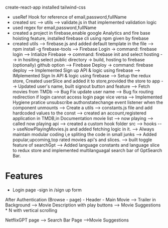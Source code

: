 create-react-app
installed tailwind-css
- useRef Hook for reference of email,password,fullName
- created src --> utils --> validate.js in that implemented validation logic
- used regex for email,password,fullName
- created a project in firebase,enable google Analytics and fire base hoisting feature, installed firebase cli using npm given by firebase
- created utils --> firebase.js and added default template in the file
--> npm install -g firebase-tools
--> Firebase Login -> command: firebase login 
--> Intialize Firebase -> command: firebase init and select hosting
-->  in hositing select public directory -> build, hosting to firebase (optionally) github option
--> Firebase Deploy -> command: firebase deploy
--> Implemented Sign up API & logic using firebase
--> IMplemented Sign In API & logic  using firebase
--> Setup the redux store, Created userSlice and added it to store,provided the store to app
--> Updated user's name, built signout button and feature
--> Fetch movies from TMDb 
--> Bug Fix update user name
--> Bug fix routing redirection if login cannot access login page vice versa
--> Implemented Hygiene pratice unsubscribe authonstatechange event listener when the component unmounts
--> Create a utils --> constants.js file and add hardcoded values to the const
--> created an account,registered application in TMDB,in Documentation movie list --> now playing --> called now playing api 
--> created a custom hook folder src --> hooks --> useNowPlayingMovies.js and added fetching logic in it.
--> Always maintain modular coding i,e spliting the code in small junks
--> Added popular,upcoming,top rated movies api's and slices.
--> built toggle feature of searchGpt 
--> Added language constants and language slice to redux store and implemented multilanguagal search bar of GptSearch Bar.




# Features 
- Login page
    -sign in /sign up form
    
    

After Authentication
(Browse - page)
    - Header
    - Main Movie
    --> Trailer in Background
    --> Movie Description with play buttons
    --> Movie Suggestions * N with vertical scrolling

NetflixGPT page
--> Search Bar Page
-->Movie Suggestions

